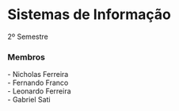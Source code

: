 # Sistemas de Informação
2º Semestre

<h3> Membros </h3>
- Nicholas Ferreira <br>
- Fernando Franco <br>
- Leonardo Ferreira <br>
- Gabriel Sati <br>
